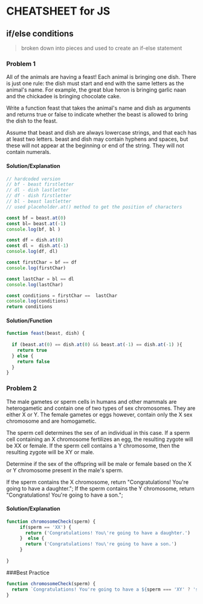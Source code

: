 # CHEATSHEET for JS

## if/else conditions 
> broken down into pieces and used to create an if-else statement 

### Problem 1
All of the animals are having a feast! Each animal is bringing one dish. There is just one rule: the dish must start and end with the same letters as the animal's name. For example, the great blue heron is bringing garlic naan and the chickadee is bringing chocolate cake.

Write a function feast that takes the animal's name and dish as arguments and returns true or false to indicate whether the beast is allowed to bring the dish to the feast.

Assume that beast and dish are always lowercase strings, and that each has at least two letters. beast and dish may contain hyphens and spaces, but these will not appear at the beginning or end of the string. They will not contain numerals.

#### Solution/Explanation
```js
// hardcoded version
// bf - beast firstletter
// dl - dish lastletter
// df - dish firstletter
// bl - beast lastletter
// used placeholder.at() method to get the position of characters

const bf = beast.at(0)
const bl= beast.at(-1)
console.log(bf, bl )

const df = dish.at(0)
const dl =  dish.at(-1)
console.log(df, dl)

const firstChar = bf == df
console.log(firstChar)

const lastChar = bl == dl
console.log(lastChar)

const conditions = firstChar ==  lastChar
console.log(conditions)
return conditions
```

#### Solution/Function
```js
function feast(beast, dish) {
  
  if (beast.at(0) == dish.at(0) && beast.at(-1) == dish.at(-1) ){
    return true
  } else {
    return false
  }
}
```

### Problem 2
The male gametes or sperm cells in humans and other mammals are heterogametic and contain one of two types of sex chromosomes. They are either X or Y. The female gametes or eggs however, contain only the X sex chromosome and are homogametic.

The sperm cell determines the sex of an individual in this case. If a sperm cell containing an X chromosome fertilizes an egg, the resulting zygote will be XX or female. If the sperm cell contains a Y chromosome, then the resulting zygote will be XY or male.

Determine if the sex of the offspring will be male or female based on the X or Y chromosome present in the male's sperm.

If the sperm contains the X chromosome, return "Congratulations! You're going to have a daughter."; If the sperm contains the Y chromosome, return "Congratulations! You're going to have a son.";

#### Solution/Explanation
```js
function chromosomeCheck(sperm) {
     if(sperm == 'XX') {
       return ('Congratulations! You\'re going to have a daughter.')
     }  else {
       return ('Congratulations! You\'re going to have a son.')
     }
      
}
```

###Best Practice
```js
function chromosomeCheck(sperm) {
  return `Congratulations! You're going to have a ${sperm === 'XY' ? 'son' : 'daughter'}.`
}
```